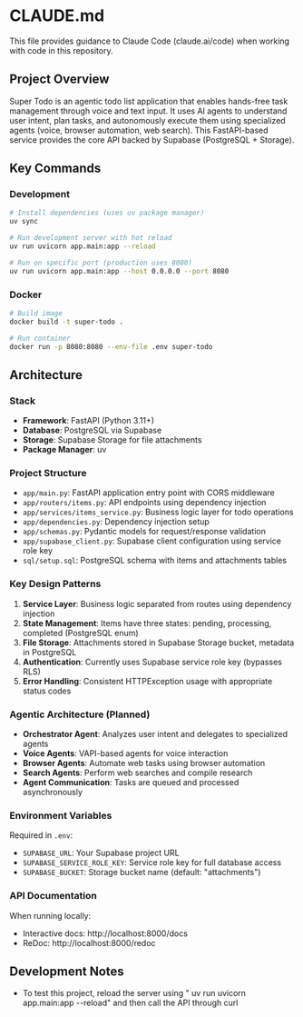 # CLAUDE.md

This file provides guidance to Claude Code (claude.ai/code) when working with code in this repository.

## Project Overview

Super Todo is an agentic todo list application that enables hands-free task management through voice and text input. It uses AI agents to understand user intent, plan tasks, and autonomously execute them using specialized agents (voice, browser automation, web search). This FastAPI-based service provides the core API backed by Supabase (PostgreSQL + Storage).

## Key Commands

### Development
```bash
# Install dependencies (uses uv package manager)
uv sync

# Run development server with hot reload
uv run uvicorn app.main:app --reload

# Run on specific port (production uses 8080)
uv run uvicorn app.main:app --host 0.0.0.0 --port 8080
```

### Docker
```bash
# Build image
docker build -t super-todo .

# Run container
docker run -p 8080:8080 --env-file .env super-todo
```

## Architecture

### Stack
- **Framework**: FastAPI (Python 3.11+)
- **Database**: PostgreSQL via Supabase
- **Storage**: Supabase Storage for file attachments
- **Package Manager**: uv

### Project Structure
- `app/main.py`: FastAPI application entry point with CORS middleware
- `app/routers/items.py`: API endpoints using dependency injection
- `app/services/items_service.py`: Business logic layer for todo operations
- `app/dependencies.py`: Dependency injection setup
- `app/schemas.py`: Pydantic models for request/response validation
- `app/supabase_client.py`: Supabase client configuration using service role key
- `sql/setup.sql`: PostgreSQL schema with items and attachments tables

### Key Design Patterns
1. **Service Layer**: Business logic separated from routes using dependency injection
2. **State Management**: Items have three states: pending, processing, completed (PostgreSQL enum)
3. **File Storage**: Attachments stored in Supabase Storage bucket, metadata in PostgreSQL
4. **Authentication**: Currently uses Supabase service role key (bypasses RLS)
5. **Error Handling**: Consistent HTTPException usage with appropriate status codes

### Agentic Architecture (Planned)
- **Orchestrator Agent**: Analyzes user intent and delegates to specialized agents
- **Voice Agents**: VAPI-based agents for voice interaction
- **Browser Agents**: Automate web tasks using browser automation
- **Search Agents**: Perform web searches and compile research
- **Agent Communication**: Tasks are queued and processed asynchronously

### Environment Variables
Required in `.env`:
- `SUPABASE_URL`: Your Supabase project URL
- `SUPABASE_SERVICE_ROLE_KEY`: Service role key for full database access
- `SUPABASE_BUCKET`: Storage bucket name (default: "attachments")

### API Documentation
When running locally:
- Interactive docs: http://localhost:8000/docs
- ReDoc: http://localhost:8000/redoc

## Development Notes

- To test this project, reload the server using " uv run uvicorn app.main:app --reload" and then call the API through curl
